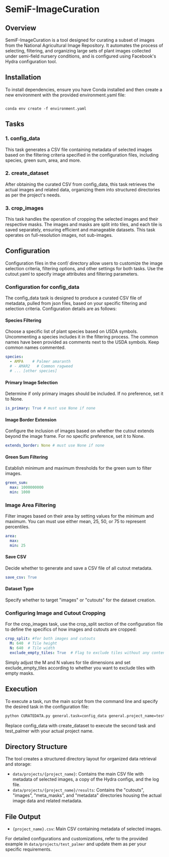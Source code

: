 # SemiF-ImageCuration

## Overview

SemiF-ImageCuration is a tool designed for curating a subset of images from the National Agricultural Image Repository. It automates the process of selecting, filtering, and organizing large sets of plant images collected under semi-field nursery conditions, and is configured using Facebook's Hydra configuration tool.


## Installation

To install dependencies, ensure you have Conda installed and then create a new environment with the provided environment.yaml file:

```shell

conda env create -f environment.yaml
```


## Tasks
### 1. config_data

This task generates a CSV file containing metadata of selected images based on the filtering criteria specified in the configuration files, including species, green sum, area, and more.

### 2. create_dataset

After obtaining the curated CSV from config_data, this task retrieves the actual images and related data, organizing them into structured directories as per the project's needs.

### 3. crop_images

This task handles the operation of cropping the selected images and their respective masks. The images and masks are split into tiles, and each tile is saved separately, ensuring efficient and manageable datasets. This task operates on full-resolution images, not sub-images.

## Configuration

Configuration files in the conf/ directory allow users to customize the image selection criteria, filtering options, and other settings for both tasks. Use the cutout.yaml to specify image attributes and filtering parameters.

### Configuration for config_data

The config_data task is designed to produce a curated CSV file of metadata, pulled from json files, based on your specific filtering and selection criteria. Configuration details are as follows:

#### Species Filtering

Choose a specific list of plant species based on USDA symbols. Uncommenting a species includes it in the filtering process. The common names have been provided as comments next to the USDA symbols. Keep common names commented.

```yaml
species: 
  - AMPA    # Palmer amaranth
  # - AMAR2   # Common ragweed
  # ... [other species]
```

#### Primary Image Selection

Determine if only primary images should be included. If no preference, set it to None.
```yaml
is_primary: True # must use None if none
```

#### Image Border Extension

Configure the inclusion of images based on whether the cutout extends beyond the image frame. For no specific preference, set it to None.

```yaml
extends_border: None # must use None if none
```
#### Green Sum Filtering

Establish minimum and maximum thresholds for the green sum to filter images.

```yaml
green_sum:
  max: 1000000000
  min: 1000
```

### Image Area Filtering

Filter images based on their area by setting values for the minimum and maximum. You can must use either mean, 25, 50, or 75 to represent percentiles.

```yaml
area: 
  max: 
  min: 25
```

#### Save CSV

Decide whether to generate and save a CSV file of all cutout metadata.

```yaml
save_csv: True 
```

#### Dataset Type

Specify whether to target "images" or "cutouts" for the dataset creation.

### Configuring Image and Cutout Cropping

For the crop_images task, use the crop_split section of the configuration file to define the specifics of how images and cutouts are cropped:

```yaml
crop_split: #for both images and cutouts
  M: 640  # Tile height
  N: 640  # Tile width
  exclude_empty_tiles: True  # Flag to exclude tiles without any content
```
Simply adjust the M and N values for tile dimensions and set exclude_empty_tiles according to whether you want to exclude tiles with empty masks.

## Execution

To execute a task, run the main script from the command line and specify the desired task in the configuration file:

```bash
python CURATEDATA.py general.task=config_data general.project_name=test_palmer
```

Replace config_data with create_dataset to execute the second task and test_palmer with your actual project name.

## Directory Structure

The tool creates a structured directory layout for organized data retrieval and storage:

* `data/projects/{project_name}`: Contains the main CSV file with metadata of selected images, a copy of the Hydra configs, and the log file.
* `data/projects/{project_name}/results`: Contains the "cutouts", "images", "meta_masks", and "metadata" directories housing the actual image data and related metadata.

## File Output

* `{project_name}.csv`: Main CSV containing metadata of selected images.

For detailed configurations and customizations, refer to the provided example in `data/projects/test_palmer` and update them as per your specific requirements.